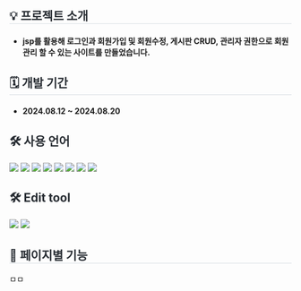 <div style= "text-align:left;">
    <h2 style="border-bottom: 1px solid #d8dee4; color: #282d33;">💡 프로젝트 소개 </h2>
     <ul>
        <li>  <h4>jsp를 활용해 로그인과 회원가입 및 회원수정, 게시판 CRUD, 관리자 권한으로 회원 관리 할 수 있는 사이트를 만들었습니다.</h4>
        </li>
    </ul>
</div>
<div style= "text-align:left;">
    <h2 style="border-bottom: 1px solid #d8dee4; color: #282d33;"> 🗓 개발 기간 </h2>  
    <ul>
        <li> <h4>2024.08.12 ~ 2024.08.20</h4>
        </li>
    </ul>
</div>
<div style= "text-align:left;"> 
    <div style="font-weight: 700; font-size: 15px; text-align: left; color: #282d33;">  </div> 
</div>
<div style= "text-align:left;">
    <h2 style="color: #282d33;"> 🛠️ 사용 언어 </h2>
    <div style="margin: 0 auto; text-align: left;" align= "left">
          <img src="https://img.shields.io/badge/Java-007396?style=for-the-badge&logo=Java&logoColor=white">
          <img src="https://img.shields.io/badge/CSS-239120?&style=for-the-badge&logo=css3&logoColor=white">
          <img src="https://img.shields.io/badge/JavaScript-F7DF1E?style=for-the-badge&logo=JavaScript&logoColor=white">
          <img src="https://img.shields.io/badge/HTML-239120?style=for-the-badge&logo=html5&logoColor=white">
          <img src="https://img.shields.io/badge/Jsp-007396?style=for-the-badge&logo=Jsp&logoColor=white">
          <img src="https://img.shields.io/badge/Servlet-000000?style=for-the-badge&logo=Servlet&logoColor=white">
          <img src="https://img.shields.io/badge/Oracle-FF0000?style=for-the-badge&logo=Oracle&logoColor=white">
          <img src="https://img.shields.io/badge/Jquery-007396?style=for-the-badge&logo=Jquery&logoColor=white">
          </div>
    </div>
    <div style= "text-align:left;">
    <h2 style="color: #282d33;"> 🛠️ Edit tool </h2>
    <div style="margin: 0 auto; text-align: left;" align= "left">
          <img src="https://img.shields.io/badge/Eclipse-007396?style=for-the-badge&logo=Eclipse&logoColor=white">
          <img src="https://img.shields.io/badge/Visual Studio Code-239120?&style=for-the-badge&logo=Visual Studio Code3&logoColor=white">
          </div>
    </div>
    <div style= "text-align:left;">
    <h2 style="border-bottom: 1px solid #d8dee4; color: #282d33;">  📑 페이지별 기능 </h2>      
    </div>
    <div style= "text-align:left;">   ㅁㅁ</div>
    <div style= "text-align:left;"></div>
    <!--
    <h2 style="border-bottom: 1px solid #d8dee4; color: #282d33;"> 🎇 프로젝트 후기 </h2>       
    </div> -->
    
